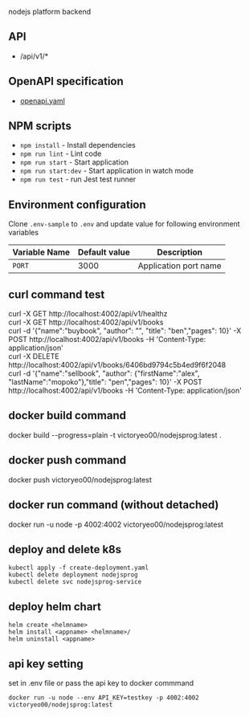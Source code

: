 nodejs platform backend

## API

- /api/v1/\*

## OpenAPI specification

- [openapi.yaml](./openapi/openapi.yaml)

## NPM scripts

- `npm install` - Install dependencies
- `npm run lint` - Lint code
- `npm run start` - Start application
- `npm run start:dev` - Start application in watch mode
- `npm run test` - run Jest test runner

## Environment configuration

Clone `.env-sample` to `.env` and update value for following environment variables

| Variable Name        | Default value  | Description               |
| -------------------- | -------------- | ------------------------- |
| `PORT`               | 3000           | Application port name     |

## curl command test
curl -X GET http://localhost:4002/api/v1/healthz  
curl -X GET http://localhost:4002/api/v1/books  
curl -d '{"name":"buybook", "author": "", "title": "ben","pages": 10}' -X POST http://localhost:4002/api/v1/books -H 'Content-Type: application/json'  
curl -X DELETE http://localhost:4002/api/v1/books/6406bd9794c5b4ed9f6f2048  
curl -d '{"name":"sellbook", "author": {"firstName":"alex", "lastName":"mopoko"},"title": "pen","pages": 10}' -X POST http://localhost:4002/api/v1/books -H 'Content-Type: application/json'  

## docker build command
docker build --progress=plain -t victoryeo00/nodejsprog:latest .
## docker push command
docker push victoryeo00/nodejsprog:latest
## docker run command (without detached)
docker run -u node -p 4002:4002  victoryeo00/nodejsprog:latest

## deploy and delete k8s
```
kubectl apply -f create-deployment.yaml
kubectl delete deployment nodejsprog
kubectl delete svc nodejsprog-service
```
## deploy helm chart
```
helm create <helmname>
helm install <appname> <helmname>/
helm uninstall <appname>
```
## api key setting
set in .env file or pass the api key to docker commmand
```
docker run -u node --env API_KEY=testkey -p 4002:4002 victoryeo00/nodejsprog:latest
```